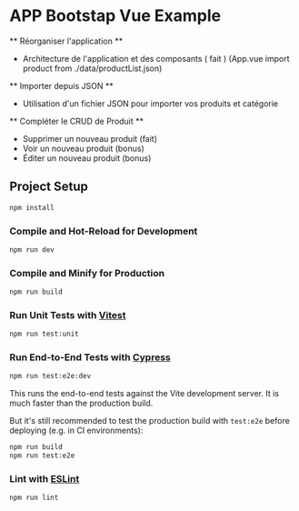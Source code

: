 # APP Bootstap Vue Example

** Réorganiser l'application **
- Architecture de l'application et des composants ( fait ) (App.vue import product from ./data/productList.json)

** Importer depuis JSON **
- Utilisation d'un fichier JSON pour importer vos produits et catégorie  

** Compléter le CRUD de Produit **
- Supprimer un nouveau produit (fait)
- Voir un nouveau produit (bonus)
- Éditer un nouveau produit (bonus)

## Project Setup

```sh
npm install
```

### Compile and Hot-Reload for Development

```sh
npm run dev
```

### Compile and Minify for Production

```sh
npm run build
```

### Run Unit Tests with [Vitest](https://vitest.dev/)

```sh
npm run test:unit
```

### Run End-to-End Tests with [Cypress](https://www.cypress.io/)

```sh
npm run test:e2e:dev
```

This runs the end-to-end tests against the Vite development server.
It is much faster than the production build.

But it's still recommended to test the production build with `test:e2e` before deploying (e.g. in CI environments):

```sh
npm run build
npm run test:e2e
```

### Lint with [ESLint](https://eslint.org/)

```sh
npm run lint
```
